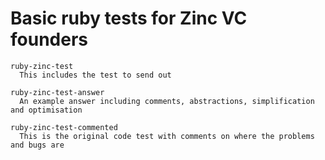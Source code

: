 # Basic ruby tests for Zinc VC founders

    ruby-zinc-test
      This includes the test to send out

    ruby-zinc-test-answer
      An example answer including comments, abstractions, simplification and optimisation

    ruby-zinc-test-commented
      This is the original code test with comments on where the problems and bugs are
